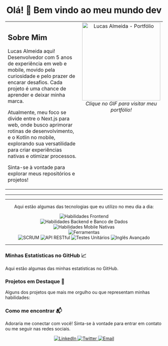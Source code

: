 <h1 align="center">Olá! 👋 Bem vindo ao meu mundo dev</h1>

<table>
  <tr>
    <td valign="top" width="60%">
      <h2>Sobre Mim</h2>
      <p>
        Lucas Almeida aqui! Desenvolvedor com 5 anos de experiência em web e mobile, movido pela curiosidade e pelo prazer de encarar desafios. Cada projeto é uma chance de aprender e deixar minha marca.
      </p>
      <p>
       Atualmente, meu foco se divide entre o Next.js para web, onde busco aprimorar rotinas de desenvolvimento, e o Kotlin no mobile, explorando sua versatilidade para criar experiências nativas e otimizar processos.
      </p>
      <p>
        Sinta-se à vontade para explorar meus repositórios e projetos!
      </p>
    </td>
    <td valign="top" width="40%">
      <div align="center"> <a href="https://master.d1vj8jvaw2xgu6.amplifyapp.com/pt" target="_blank">
          <img src="https://media1.giphy.com/media/v1.Y2lkPTc5MGI3NjExcm03aTZ5OXo3enh0bWw5bDNnbWNtM3YwbWg4d3YwNmxvMjBmb3gzayZlcD12MV9pbnRlcm5hbF9naWZfYnlfaWQmY3Q9Zw/l0HlMURBbyUqF0XQI/giphy.gif" alt="Lucas Almeida - Portfólio" width="250"/>
        </a>
        <br>
        <i>Clique no GIF para visitar meu portfólio!</i>
      </div>
    </td>
  </tr>
</table>

---

---
<div align="center">
  <p>Aqui estão algumas das tecnologias que eu utilizo no meu dia a dia:</p>
</div>

<p align="center">
  <img src="https://skillicons.dev/icons?i=html,css,js,ts,react,nextjs,redux,styledcomponents" alt="Habilidades Frontend" />
  <br> <img src="https://skillicons.dev/icons?i=nodejs,python,django,graphql,firebase,postgresql,mysql" alt="Habilidades Backend e Banco de Dados" />
  <br> <img src="https://skillicons.dev/icons?i=swift,kotlin" alt="Habilidades Mobile Nativas" />
  <br> <img src="https://skillicons.dev/icons?i=git,docker" alt="Ferramentas" />
  <br> <img src="https://img.shields.io/badge/Metodologia-SCRUM-0077B5?style=for-the-badge&logo=gitbook&logoColor=white" alt="SCRUM">
  <img src="https://img.shields.io/badge/API-RESTful-orange?style=for-the-badge&logo=postman&logoColor=white" alt="API RESTful">
  <img src="https://img.shields.io/badge/Testes-Unitários-brightgreen?style=for-the-badge&logo=mocha&logoColor=white" alt="Testes Unitários">
  <img src="https://img.shields.io/badge/Inglês-Avançado-blue?style=for-the-badge&logo=google-translate&logoColor=white" alt="Inglês Avançado">
</p>

---

### Minhas Estatísticas no GitHub 📈

Aqui estão algumas das minhas estatísticas no GitHub.


### Projetos em Destaque 🌟

Alguns dos projetos que mais me orgulho ou que representam minhas habilidades:


### Como me encontrar 📬

Adoraria me conectar com você! Sinta-se à vontade para entrar em contato ou me seguir nas redes sociais.

<p align="center">
  <a href="[https://linkedin.com/in/SEU_USUARIO_LINKEDIN](https://linkedin.com/in/SEU_USUARIO_LINKEDIN)" target="_blank">
    <img src="[https://img.shields.io/badge/-LinkedIn-0077B5?style=for-the-badge&logo=linkedin&logoColor=white](https://img.shields.io/badge/-LinkedIn-0077B5?style=for-the-badge&logo=linkedin&logoColor=white)" alt="LinkedIn">
  </a>
  <a href="[https://twitter.com/SEU_USUARIO_TWITTER](https://twitter.com/SEU_USUARIO_TWITTER)" target="_blank">
    <img src="[https://img.shields.io/badge/-Twitter-1DA1F2?style=for-the-badge&logo=twitter&logoColor=white](https://img.shields.io/badge/-Twitter-1DA1F2?style=for-the-badge&logo=twitter&logoColor=white)" alt="Twitter">
  </a>
  <a href="mailto:SEU_EMAIL@exemplo.com" target="_blank">
    <img src="[https://img.shields.io/badge/-Email-D14836?style=for-the-badge&logo=gmail&logoColor=white](https://img.shields.io/badge/-Email-D14836?style=for-the-badge&logo=gmail&logoColor=white)" alt="Email">
  </a>
  </p>
